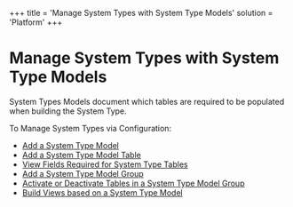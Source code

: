 +++
title = 'Manage System Types with System Type Models'
solution = 'Platform'
+++

# Manage System Types with System Type Models

System Types Models document which tables are required to be populated
when building the System Type.

To Manage System Types via Configuration:

  - [Add a System Type Model](Add_a_New_System_Type_Model.htm)
  - [Add a System Type Model
    Table](Add_a_New_System_Type_Model_Table.htm)
  - [View Fields Required for System Type
    Tables](View%20Fields%20Required%20for%20System%20Type%20Tables.htm)
  - [Add a System Type Model
    Group](Add%20a%20System%20Type%20Model%20Group.htm)
  - [Activate or Deactivate Tables in a System Type Model
    Group](ActiveDeactiveTblsSystmTypeModelGrp.htm)
  - [Build Views based on a System Type
    Model](Build%20Views%20based%20on%20a%20ST%20Model.htm)

